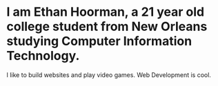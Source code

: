 # I am Ethan Hoorman, a 21 year old college student from New Orleans studying Computer Information Technology.
I like to build websites and play video games.
Web Development is cool.
